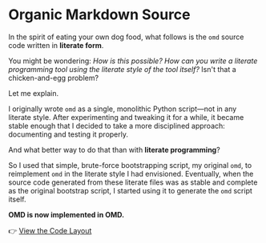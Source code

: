 # Organic Markdown Source

In the spirit of eating your own dog food, what follows is the `omd` source code written in **literate form**.

You might be wondering: *How is this possible?*
*How can you write a literate programming tool using the literate style of the tool itself?*
Isn't that a chicken-and-egg problem?

Let me explain.

I originally wrote `omd` as a single, monolithic Python script—not in any literate style. After experimenting and tweaking it for a while, it became stable enough that I decided to take a more disciplined approach: documenting and testing it properly.

And what better way to do that than with **literate programming**?

So I used that simple, brute-force bootstrapping script, my original `omd`,  to reimplement `omd` in the literate style I had envisioned. Eventually, when the source code generated from these literate files was as stable and complete as the original bootstrap script, I started using it to generate the `omd` script itself.

**OMD is now implemented in OMD.**

👉 [View the Code Layout](code.o.md)
